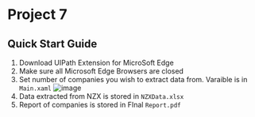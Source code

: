 # Project 7 
## Quick Start Guide
1. Download UIPath Extension for MicroSoft Edge
2. Make sure all Microsoft Edge Browsers are closed
3. Set number of companies you wish to extract data from. Varaible is in `Main.xaml`
![image](https://user-images.githubusercontent.com/64149662/195966575-184670f4-89ea-44bc-afcb-05e3ee1029dd.png)
4. Data extracted from NZX is stored in `NZXData.xlsx`
5. Report of companies is stored in FInal `Report.pdf`
